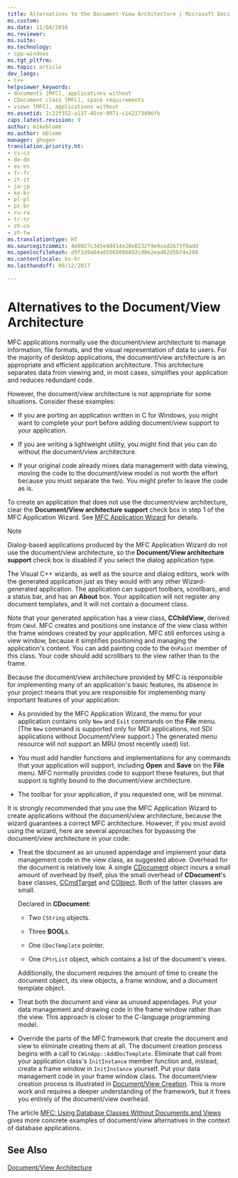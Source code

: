 ```yaml
---
title: Alternatives to the Document-View Architecture | Microsoft Docs
ms.custom: 
ms.date: 11/04/2016
ms.reviewer: 
ms.suite: 
ms.technology:
- cpp-windows
ms.tgt_pltfrm: 
ms.topic: article
dev_langs:
- C++
helpviewer_keywords:
- documents [MFC], applications without
- CDocument class [MFC], space requirements
- views [MFC], applications without
ms.assetid: 2c22f352-a137-45ce-9971-c142173496fb
caps.latest.revision: 9
author: mikeblome
ms.author: mblome
manager: ghogen
translation.priority.ht:
- cs-cz
- de-de
- es-es
- fr-fr
- it-it
- ja-jp
- ko-kr
- pl-pl
- pt-br
- ru-ru
- tr-tr
- zh-cn
- zh-tw
ms.translationtype: HT
ms.sourcegitcommit: 4e0027c345e4d414e28e8232f9e9ced2b73f0add
ms.openlocfilehash: d9f1d9a04a85565096892cd0e2ead82d5b74e288
ms.contentlocale: ko-kr
ms.lasthandoff: 09/12/2017

---
```

# <a name="alternatives-to-the-documentview-architecture"></a>Alternatives to the Document/View Architecture
MFC applications normally use the document/view architecture to manage information, file formats, and the visual representation of data to users. For the majority of desktop applications, the document/view architecture is an appropriate and efficient application architecture. This architecture separates data from viewing and, in most cases, simplifies your application and reduces redundant code.  
  
 However, the document/view architecture is not appropriate for some situations. Consider these examples:  
  
-   If you are porting an application written in C for Windows, you might want to complete your port before adding document/view support to your application.  
  
-   If you are writing a lightweight utility, you might find that you can do without the document/view architecture.  
  
-   If your original code already mixes data management with data viewing, moving the code to the document/view model is not worth the effort because you must separate the two. You might prefer to leave the code as is.  
  
 To create an application that does not use the document/view architecture, clear the **Document/View architecture support** check box in step 1 of the MFC Application Wizard. See [MFC Application Wizard](../mfc/reference/mfc-application-wizard.md) for details.  
  
> [!NOTE]
>  Dialog-based applications produced by the MFC Application Wizard do not use the document/view architecture, so the **Document/View architecture support** check box is disabled if you select the dialog application type.  
  
 The Visual C++ wizards, as well as the source and dialog editors, work with the generated application just as they would with any other Wizard-generated application. The application can support toolbars, scrollbars, and a status bar, and has an **About** box. Your application will not register any document templates, and it will not contain a document class.  
  
 Note that your generated application has a view class, **CChildView**, derived from `CWnd`. MFC creates and positions one instance of the view class within the frame windows created by your application. MFC still enforces using a view window, because it simplifies positioning and managing the application's content. You can add painting code to the `OnPaint` member of this class. Your code should add scrollbars to the view rather than to the frame.  
  
 Because the document/view architecture provided by MFC is responsible for implementing many of an application's basic features, its absence in your project means that you are responsible for implementing many important features of your application:  
  
-   As provided by the MFC Application Wizard, the menu for your application contains only `New` and `Exit` commands on the **File** menu. (The `New` command is supported only for MDI applications, not SDI applications without Document/View support.) The generated menu resource will not support an MRU (most recently used) list.  
  
-   You must add handler functions and implementations for any commands that your application will support, including **Open** and **Save** on the **File** menu. MFC normally provides code to support these features, but that support is tightly bound to the document/view architecture.  
  
-   The toolbar for your application, if you requested one, will be minimal.  
  
 It is strongly recommended that you use the MFC Application Wizard to create applications without the document/view architecture, because the wizard guarantees a correct MFC architecture. However, if you must avoid using the wizard, here are several approaches for bypassing the document/view architecture in your code:  
  
-   Treat the document as an unused appendage and implement your data management code in the view class, as suggested above. Overhead for the document is relatively low. A single [CDocument](../mfc/reference/cdocument-class.md) object incurs a small amount of overhead by itself, plus the small overhead of **CDocument**'s base classes, [CCmdTarget](../mfc/reference/ccmdtarget-class.md) and [CObject](../mfc/reference/cobject-class.md). Both of the latter classes are small.  
  
     Declared in **CDocument**:  
  
    -   Two `CString` objects.  
  
    -   Three **BOOL**s.  
  
    -   One `CDocTemplate` pointer.  
  
    -   One `CPtrList` object, which contains a list of the document's views.  
  
     Additionally, the document requires the amount of time to create the document object, its view objects, a frame window, and a document template object.  
  
-   Treat both the document and view as unused appendages. Put your data management and drawing code in the frame window rather than the view. This approach is closer to the C-language programming model.  
  
-   Override the parts of the MFC framework that create the document and view to eliminate creating them at all. The document creation process begins with a call to `CWinApp::AddDocTemplate`. Eliminate that call from your application class's `InitInstance` member function and, instead, create a frame window in `InitInstance` yourself. Put your data management code in your frame window class. The document/view creation process is illustrated in [Document/View Creation](../mfc/document-view-creation.md). This is more work and requires a deeper understanding of the framework, but it frees you entirely of the document/view overhead.  
  
 The article [MFC: Using Database Classes Without Documents and Views](../data/mfc-using-database-classes-without-documents-and-views.md) gives more concrete examples of document/view alternatives in the context of database applications.  
  
## <a name="see-also"></a>See Also  
 [Document/View Architecture](../mfc/document-view-architecture.md)


